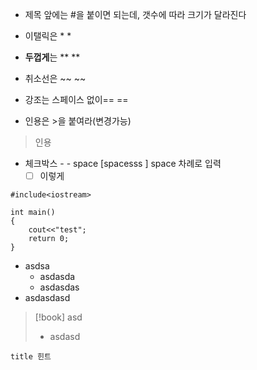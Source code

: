 - 제목 앞에는 #을 붙이면 되는데, 갯수에 따라 크기가 달라진다
- 이탤릭은 * * 
- **두껍게**는 ** **
- 취소선은 ~~ ~~
- 강조는 스페이스 없이== ==

-  인용은 >을 붙여라(변경가능)
>인용

- 체크박스
		- - space 
	[spacesss
	] space
	차례로 입력
	- [ ] 이렇게
```run-cpp
#include<iostream>

int main()
{
	cout<<"test";
	return 0;
}
```

- asdsa
	- asdasda
	- asdasdas
- asdasdasd

> [!book] asd
> 	- asdasd

```ad-hint
title 힌트
```
